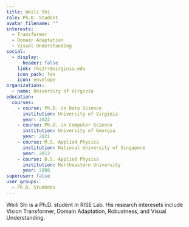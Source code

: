 ```yaml
---
title: Weili Shi
role: Ph.D. Student
avatar_filename: ""
interests:
  - Transformer
  - Domain Adaptation
  - Visual Understanding
social:
  - display:
      header: false
    link: rhs2rr@virginia.edu
    icon_pack: fas
    icon: envelope
organizations:
  - name: University of Virginia
education:
  courses:
    - course: Ph.D. in Data Science
      institution: University of Virginia
      year: 2022
    - course: Ph.D. in Computer Science
      institution: University of Georgia
      year: 2021
    - course: M.S. Applied Physics
      institution: National University of Singapore
      year: 2012
    - course: B.S. Applied Physics
      institution: Northeastern University
      year: 2008
superuser: false
user_groups:
  - Ph.D. Students
---
```

Weili Shi is a Ph.D. student in RISE Lab. His research interesets include Vision Transformer, Domain Adaptation, Robustness, and Visual Understanding.